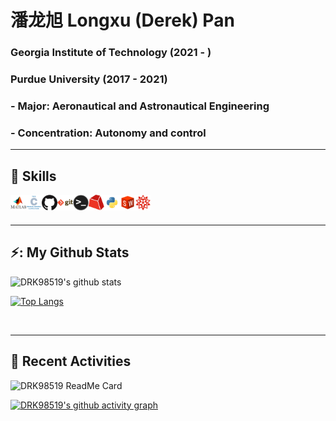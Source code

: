 # 潘龙旭 Longxu (Derek) Pan
### Georgia Institute of Technology (2021 - )
### Purdue University (2017 - 2021)
### - Major: Aeronautical and Astronautical Engineering
### - Concentration: Autonomy and control

---
## 📖 Skills
<img align="left" alt="Matlab" height="25" src="Images/Matlab.png">
<img align="left" alt="C" height="25" src="Images/c.png">
<img align="left" alt="Github" height="25" src="Images/github.png">
<img align="left" alt="Git" height="25" src="Images/git.png">
<img align="left" alt="Terminal" height="25" src="Images/terminal.png">
<img align="left" alt="Gurobi" height="25" src="Images/Gurobi.png">
<img align="left" alt="Gurobi" height="25" src="Images/python.png">
<img align="left" alt="SolidWorks" height="25" src="Images/SolidWorks.png">
<img align="left" alt="Mathematica" height="25" src="Images/Mathematica.png">

<br />
<br />


---
## ⚡: My Github Stats

![DRK98519's github stats](https://github-readme-stats.vercel.app/api?username=DRK98519&show_icons=true&count_private=true)
<!-- <img align="left" alt="DRK98519's Github Stats" src="https://github-readme-stats.vercel.app/api?username=DRK98519&count_private=true"> -->

[![Top Langs](https://github-readme-stats.vercel.app/api/top-langs/?username=DRK98519&layout=compact)](https://github.com/anuraghazra/github-readme-stats)
<!-- <img align="left" alt="DP activities" src="https://github-readme-stats.vercel.app/api/top-langs/?username=DRK98519&layout=compact&theme=transparent" width=495 height=195> -->


<br />

---
## 🚧 Recent Activities
<img alt="DRK98519 ReadMe Card" src="https://github-readme-stats.vercel.app/api/pin/?username=DRK98519&repo=github-readme-stats" width="50%">
<!-- [![ReadMe Card](https://github-readme-stats.vercel.app/api/pin/?username=DRK98519&repo=github-readme-stats)](https://github.com/DRK98519/github-readme-stats) -->
<br />

[![DRK98519's github activity graph](https://github-readme-activity-graph.vercel.app/graph?username=DRK98519&theme=lucent)](https://github.com/ashutosh00710/github-readme-activity-graph)
